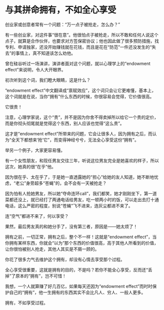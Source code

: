 # 与其拼命拥有，不如全心享受

创业家或创意者常有一个问题：“万一点子被抢走，怎么办？” 

有一些创业家，对这件事“很在意”。他很怕点子被抢走，所以不敢和任何人说这个点子，就算是合作伙伴，也要求对方签保密协议；他也因此做了很多预防措施，找专利、申请独家，还没开始赚钱就在花钱，而且是花在“防范”一件还没发生的“失去”的事情上，真不知道该怎么劝他。 

曾在硅谷听过一场演讲，演讲者面对这个问题，就以心理学上的“endowment effect”来说明，令人大开眼界。 

初次听到这个词，我们瞪大眼睛，这是什么？ 

“endowment effect”中文翻译成“禀赋效应”，这个词只会让它更难懂，基本上，这个词就是在说，当你“拥有”什么东西的时候，你很容易会觉得，它价值很高。 

它很贵！ 

注意，心理学家说，这个“贵”，并不是因为你舍不得卖掉所以给它一个贵的定价，而是你彻头彻尾就是觉得这个东西，别人应该也觉得“这么贵”。 

这才是“endowment effect”所带来的问题，它会让很多人，因为拥有之后，而认为“全天下都想来‘抢’它”，而变得神经兮兮，无法全心享受这份“拥有”。 

举另一个例子，大家更容易懂。 

有一个女性朋友，和现任男友交往三年，听说这位男友完全是她喜欢的样子，所以这次，她真的很“在乎”他。 

因为很在乎、太在乎了，于是她一直透露她的“担心”给她的友人知道，她不断地忧虑，“老公”身旁超多“苍蝇”的，会不会有一天被抢走？ 

因为怕有人抢她男友，所以她“夺命连环call”，我们都笑，她才刚刚坐下，第一道菜都还没上，就已经打了两通电话给男友，吃一顿两小时的饭，可以走出去打十通电话，这么严密的程度，别说“苍蝇”飞不进来，连灰尘都进不来了。 

连“空气”都进不来了，何以享受？ 

果然，最后男友真的和她分手了，没有第三者，原因是——她太烦了！ 

拥有之前，一切正常，拥有之后，整个不一样！这就是“endowment effect”，当你拥有某样东西，你就会“以为”那个东西的价值很高，高于其他人所看到的价值，让你很怕被别人抢走，其他人其实是不屑一顾的。 

你花了很多力气去维护这个拥有，却没有心情去享受那个过程。 

全心享受很重要，这就是拥有的目的，不是吗？若你不能全心享受，反而还“丢掉”了原本的“拥有”，岂不可惜！ 

我想，一个人就算赚了好几百亿，如果每天还因为“endowment effect”而时时保护自己的“拥有”，他一生拥有的东西其实不会比凡人、穷人、一般人更多。 

拥有，不如享受过程。